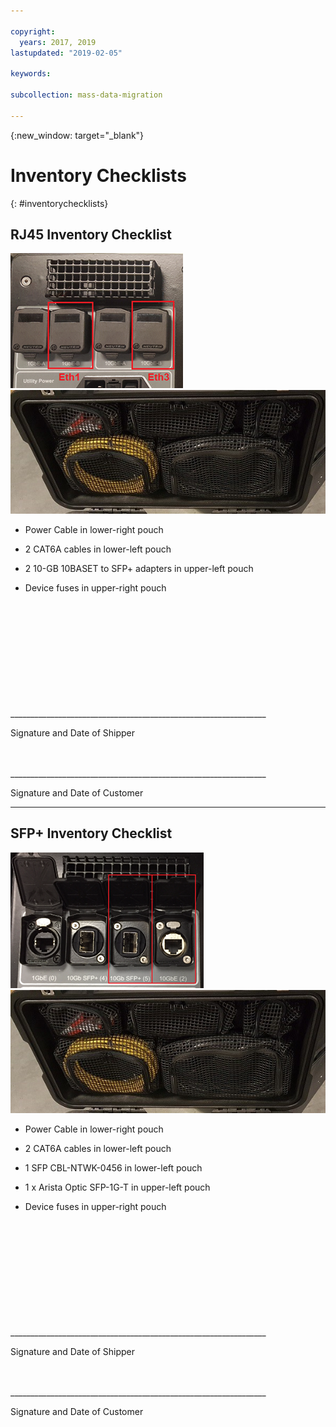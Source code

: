 ```yaml
---

copyright:
  years: 2017, 2019
lastupdated: "2019-02-05"

keywords:

subcollection: mass-data-migration

---
```

{:new_window: target="_blank"}

# Inventory Checklists
{: #inventorychecklists}

## RJ45 Inventory Checklist

![RJ45 Ports](/images/RJ45Ports.png)
![Mass Data Migration Device Inventory](/images/MDMDeviceInventory.png)



-	Power Cable in lower-right pouch

-	2 CAT6A cables in lower-left pouch

-	2 10-GB 10BASET to SFP+ adapters in upper-left pouch

-	Device fuses in upper-right pouch



</br>
</br>
</br>
</br>
</br>
</br>
</br>
</br>
</hr>
</br>
</hr>    
</br>
________________________________________________________________

Signature and Date of Shipper


</br>
</hr>
</br>
________________________________________________________________

Signature and Date of Customer




<hr>

## SFP+ Inventory Checklist

![SFP Ports](/images/SFP+Ports.png)
![Mass Data Migration Device Inventory](/images/MDMDeviceInventory.png)


-	Power Cable in lower-right pouch

-	2 CAT6A cables in lower-left pouch

-	1 SFP CBL-NTWK-0456 in lower-left pouch

- 1 x Arista Optic SFP-1G-T in upper-left pouch

-	Device fuses in upper-right pouch



</br>
</br>
</br>
</br>
</br>
</br>
</br>
</br>
</hr>
</br>
</hr>    
</br>
________________________________________________________________

Signature and Date of Shipper


</br>
</hr>
</br>
________________________________________________________________

Signature and Date of Customer
